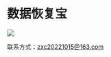 # 数据恢复宝

![](https://user-images.githubusercontent.com/6957977/196048035-3032ec1d-71f7-4726-b50e-61a6c2e01a95.png)

联系方式：zxc20221015@163.com
